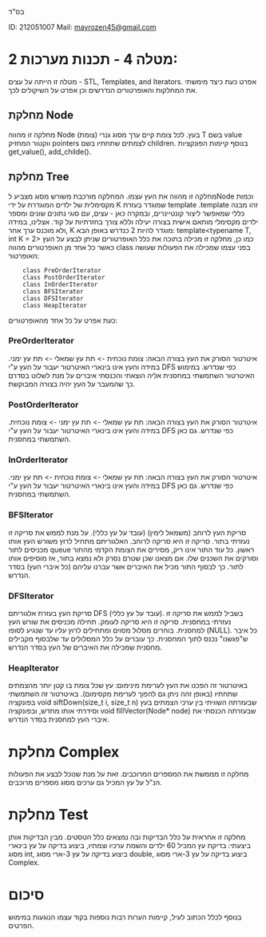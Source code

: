בס"ד

ID: 212051007 Mail: mayrozen45@gmail.com
# מטלה 4 - תכנות מערכות 2:
מטלה זו הייתה על עצים - STL, Templates, and Iterators.
אפרט כעת כיצד מימשתי את המחלקות והאופרטורים הנדרשים וכן אפרט על השיקולים לכך.

## מחלקת Node
מחלקה זו מהווה Node (צומת) בעץ. לכל צומת קיים ערך מסוג גנרי T בשם value ווקטור המחזיק pointers לצמתים שתחתיו בשם children.
בנוסף קיימות הפונקציות get_value(), add_childe().

## מחלקת Tree
מחלקה זו מהווה את העץ עצמו. המחלקה מורכבת משורש מסוג מצביע לNode וכמות מקסימלית של ילדים המוגדרת על ידי K שמוגדר בעזרת template .template זהו מבנה כללי שמאפשר ליצור קונטיינרים, ובמקרה כאן - עצים, עם סוגי נתונים שונים ומספר ילדים מקסימלי מותאם אישית בצורה יעילה וללא צורך בחזרתיות על קוד. אצלינו, במידה ולא מוכנס ערך אחר, K מוגדר להיות 2 כנדרש באופן הבא:
template<typename T, int K = 2>
כמו כן, מחלקה זו מכילה בתוכה את כלל האופרטורים שניתן לבצע על העץ כאשר כל אחד מן האופרטורים מהווה class בפני עצמו שמכילה את הפעולות שעושה האופרטור:
        
        class PreOrderIterator
        class PostOrderIterator
        class InOrderIterator
        class BFSIterator
        class DFSIterator
        class HeapIterator

כעת אפרט על כל אחד מהאופרטורים:

### PreOrderIterator 
איטרטור הסורק את העץ בצורה הבאה: צומת נוכחית -> תת עץ שמאלי -> תת עץ ימני. במידה והעץ אינו בינארי האיטרטור יעבור על העץ ע"י DFS כפי שנדרש.
במימוש האיטרטור השתמשתי במחסנית אליה הוצאתי והכנסתי איברים על מנת לשלוט בסדרם כך שהמעבר על העץ יהיה בצורה המבוקשת.

### PostOrderIterator
איטרטור הסורק את העץ בצורה הבאה: תת עץ שמאלי -> תת עץ ימני -> צומת נוכחית. במידה והעץ אינו בינארי האיטרטור יעבור על העץ ע"י DFS כפי שנדרש.
גם כאן השתמשתי במחסנית.

### InOrderIterator
איטרטור הסורק את העץ בצורה הבאה: תת עץ שמאלי -> צומת נוכחית -> תת עץ ימני.  במידה והעץ אינו בינארי האיטרטור יעבור על העץ ע"י DFS כפי שנדרש.
גם כאן השתמשתי במחסנית.
    
### BFSIterator
סריקת העץ לרוחב (משמאל לימין) (עובד על עץ כללי). על מנת לממש את סריקה זו נעזרתי בתור. סריקה זו היא סריקה לרוחב.
האלגוריתם מתחיל לרוץ משורש העץ אותו מכניסים לתור queue ראשון. כל עוד התור אינו ריק, מסירים את הצומת הקדמי מהתור וסורקים את השכנים שלו.
אם מצאנו שכן שטרם נסרק ולא נמצא בתור, אז מוסיפים אותו לתור. כך לבסוף התור מכיל את האיברים אשר עברנו עליהם (כל איברי העץ) בסדר הנדרש.

### DFSIterator
סריקת העץ בעזרת אלגוריתם DFS (עובד על עץ כללי). בשביל לממש את סריקה זו נעזרתי במחסנית. סריקה זו היא סריקה לעומק.
תחילה מכניסים את שורש העץ למחסנית. בוחרים מסלול מסוים ומתחילים לרוץ עליו עד שנגיע לסופו (NULL). כל איבר ש"פגשנו" נכנס לתוך המחסנית. כך עוברים על כלל המסלולים עד שלבסוף מקבילים מחסנית שמכילה את האיברים של העץ בסדר הנדרש.

### HeapIterator
באיטרטור זה הפכנו את העץ לערימת מינימום: עץ שכל צומת בו קטן יותר מהצמתים שתחתיו (באופן זהה ניתן גם להפוך לערימת מקסימום). באיטרטור זה השתמשתי בפונקציה void siftDown(size_t i, size_t n) שבעזרתה השוויתי בין ערכי הצמתים בעץ וסידרתי אותו מחדש, ובפונקציה void fillVector(Node<T>* node) שבעזרתה הכנסתי את איברי העץ למחסנית בסדר הנדרש.

# מחלקת Complex
מחלקה זו מממשת את המספרים המרוכבים. זאת על מנת שנוכל לבצע את הפעולות הנ"ל על עץ המכיל גם ערכים מסוג מספרים מרוכבים.

# מחלקת Test
מחלקה זו אחראית על כלל הבדיקות ובה נמצאים כלל הטסטים.
מבין הבדיקות אותן ביצעתי: בדיקת עץ המכיל 60 ילדים והשמת ערכיו וצמתיו, ביצוע בדיקה על עץ בינארי מסוג int, ביצוע בדיקה על עץ 3-ארי מסוג double, ביצוע בדיקה על עץ 3-ארי מסוג Complex.

# סיכום
בנוסף לכלל הכתוב לעיל, קיימות הערות רבות נוספות בקוד עצמו הנוגעות במימוש הפרטים.

    
      




